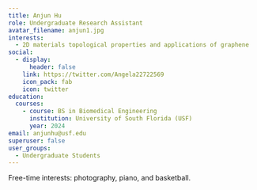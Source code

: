 ```yaml
---
title: Anjun Hu
role: Undergraduate Research Assistant
avatar_filename: anjun1.jpg
interests:
  - 2D materials topological properties and applications of graphene
social:
  - display:
      header: false
    link: https://twitter.com/Angela22722569
    icon_pack: fab
    icon: twitter
education:
  courses:
    - course: BS in Biomedical Engineering
      institution: University of South Florida (USF)
      year: 2024
email: anjunhu@usf.edu
superuser: false
user_groups:
  - Undergraduate Students
---
```



Free-time interests: photography, piano, and basketball.